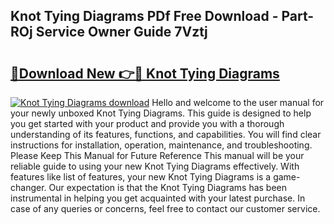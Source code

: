 ## Knot Tying Diagrams PDf Free Download - Part-ROj Service Owner Guide 7Vztj

# <h2><a href="http://dfr9g2.blite.top/?on=Knot+Tying+Diagrams">🔗Download New 👉🔴 Knot Tying Diagrams</a></h2>

[![Knot Tying Diagrams download](https://i.imgur.com/lujVjoI.png)](http://dfr9g2.blite.top/?on=Knot+Tying+Diagrams)
Hello and welcome to the user manual for your newly unboxed Knot Tying Diagrams. This guide is designed to help you get started with your product and provide you with a thorough understanding of its features, functions, and capabilities. You will find clear instructions for installation, operation, maintenance, and troubleshooting. Please Keep This Manual for Future Reference This manual will be your reliable guide to using your new Knot Tying Diagrams effectively. With features like list of features, your new Knot Tying Diagrams is a game-changer. Our expectation is that the Knot Tying Diagrams has been instrumental in helping you get acquainted with your latest purchase. In case of any queries or concerns, feel free to contact our customer service.
